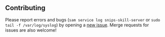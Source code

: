 ## Contributing

Please report errors and bugs (`sam service log snips-skill-server` or `sudo tail -f /var/log/syslog`) by opening
a [new issue](https://gitlab.com/DaLiFe/snips-kalender/issues). Merge requests for issues are also welcome!